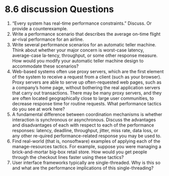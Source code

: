 8.6 discussion Questions
===

1. “Every system has real-time performance constraints.” Discuss. Or provide a counterexample.
2. Write a performance scenario that describes the average on-time flight ar-rival performance for an airline.
3. Write several performance scenarios for an automatic teller machine. Think about whether your major concern is worst-case latency, average-case la-tency, throughput, or some other response measure. How would you modify
your automatic teller machine design to accommodate these scenarios?
4. Web-based systems often use proxy servers, which are the first element of the system to receive a request from a client (such as your browser). Proxy servers are able to serve up often-requested web pages, such as a company’s home page, without bothering the real application servers that carry out transactions. There may be many proxy servers, and they are often located geographically close to large user communities, to decrease response time for routine requests. What performance tactics do you see at work here?
5. A fundamental difference between coordination mechanisms is whether interaction is synchronous or asynchronous. Discuss the advantages and disadvantages of each with respect to each of the performance responses: latency, deadline, throughput, jitter, miss rate, data loss, or any other re-quired performance-related response you may be used to.
6. Find real-world (that is, nonsoftware) examples of applying each of the manage-resources tactics. For example, suppose you were managing a brick-and-mortar big-box retail store. How would you get people through the checkout lines faster using these tactics?
7. User interface frameworks typically are single-threaded. Why is this so and what are the performance implications of this single-threading?